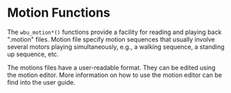 # Motion Functions

The `wbu_motion*()` functions provide a facility for reading and playing back
".motion" files. Motion file specify motion sequences that usually involve
several motors playing simultaneously, e.g., a walking sequence, a standing up
sequence, etc.

The motions files have a user-readable format. They can be edited using the
motion editor. More information on how to use the motion editor can be find into
the user guide.

